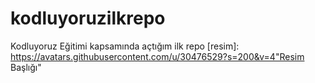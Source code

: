 # kodluyoruzilkrepo
Kodluyoruz Eğitimi kapsamında açtığım ilk repo
[resim]: https://avatars.githubusercontent.com/u/30476529?s=200&v=4"Resim Başlığı"
